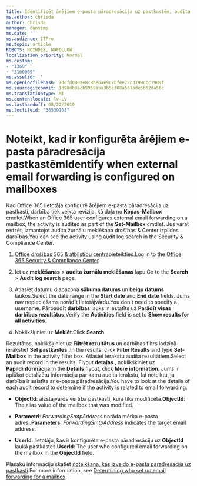 ```yaml
---
title: Identificēt ārējiem e-pasta pāradresācija uz pastkastēm, audita žurnālos
ms.author: chrisda
author: chrisda
manager: dansimp
ms.date: ''
ms.audience: ITPro
ms.topic: article
ROBOTS: NOINDEX, NOFOLLOW
localization_priority: Normal
ms.custom:
- "1369"
- "3100005"
ms.assetid: ''
ms.openlocfilehash: 7defd0902e8c8bebae9c7bfee72c3199cbc1909f
ms.sourcegitcommit: 1d98db8acb9959aba3b5e308a567ade6b62da56c
ms.translationtype: MT
ms.contentlocale: lv-LV
ms.lasthandoff: 08/22/2019
ms.locfileid: "36539108"
---
```

# <a name="identify-when-external-email-forwarding-is-configured-on-mailboxes"></a><span data-ttu-id="5155d-102">Noteikt, kad ir konfigurēta ārējiem e-pasta pāradresācija pastkastēm</span><span class="sxs-lookup"><span data-stu-id="5155d-102">Identify when external email forwarding is configured on mailboxes</span></span>

<span data-ttu-id="5155d-103">Kad Office 365 lietotāja konfigurē ārējiem e-pasta pāradresācija uz pastkasti, darbība tiek veikta revīzija, kā daļa no **Kopas-Mailbox** cmdlet.</span><span class="sxs-lookup"><span data-stu-id="5155d-103">When an Office 365  user configures external email forwarding on a mailbox, the activity is audited as part of the **Set-Mailbox** cmdlet.</span></span> <span data-ttu-id="5155d-104">Jūs varat redzēt, izmantojot audita žurnālu meklēšana drošības & Center izpildes darbības.</span><span class="sxs-lookup"><span data-stu-id="5155d-104">You can see the activity using audit log search in the Security & Compliance Center.</span></span>

1. <span data-ttu-id="5155d-105">[Office drošības 365 & atbilstību centra](https://protection.office.com/)pieteikties.</span><span class="sxs-lookup"><span data-stu-id="5155d-105">Log in to the [Office 365 Security & Compliance Center](https://protection.office.com/).</span></span>

2. <span data-ttu-id="5155d-106">Iet uz **meklēšanas** > **audita žurnālu meklēšanas** lapu.</span><span class="sxs-lookup"><span data-stu-id="5155d-106">Go to the **Search** > **Audit log search** page.</span></span>

3. <span data-ttu-id="5155d-107">Atlasiet datumu diapazona **sākuma datums** un **beigu datums** laukos.</span><span class="sxs-lookup"><span data-stu-id="5155d-107">Select the date range in the **Start date** and **End date** fields.</span></span> <span data-ttu-id="5155d-108">Jums nav nepieciešams norādīt lietotājvārdu.</span><span class="sxs-lookup"><span data-stu-id="5155d-108">You don't need to specify a username.</span></span> <span data-ttu-id="5155d-109">Pārbaudīt **darbības** lauks ir iestatīts uz **Parādīt visas darbības rezultātus**.</span><span class="sxs-lookup"><span data-stu-id="5155d-109">Verify the **Activities** field is set to **Show results for all activities**.</span></span>

4. <span data-ttu-id="5155d-110">Noklikšķiniet uz **Meklēt**.</span><span class="sxs-lookup"><span data-stu-id="5155d-110">Click **Search**.</span></span>

<span data-ttu-id="5155d-111">Rezultātos, noklikšķiniet uz **Filtrēt rezultātus** un darbības filtrs lodziņā ierakstiet **Set pastkastes** .</span><span class="sxs-lookup"><span data-stu-id="5155d-111">In the results, click **Filter Results** and type **Set-Mailbox** in the activity filter box.</span></span> <span data-ttu-id="5155d-112">Atlasiet ierakstu audita rezultātiem.</span><span class="sxs-lookup"><span data-stu-id="5155d-112">Select an audit record in the results.</span></span> <span data-ttu-id="5155d-113">Flyout **detaļas** , noklikšķiniet uz **Papildinformācija**.</span><span class="sxs-lookup"><span data-stu-id="5155d-113">In the **Details** flyout, click **More information**.</span></span> <span data-ttu-id="5155d-114">Jums ir aplūkot detalizētu informāciju par katru audita ierakstu, lai noteiktu, ja darbība ir saistīta ar e-pasta pāradresācija.</span><span class="sxs-lookup"><span data-stu-id="5155d-114">You have to look at the details of each audit record to determine if the activity is related to email forwarding.</span></span>

- <span data-ttu-id="5155d-115">**ObjectId**: aizstājvārds vērtība pastkasti, kura tika modificēta.</span><span class="sxs-lookup"><span data-stu-id="5155d-115">**ObjectId**: The alias value of the mailbox that was modified.</span></span>

- <span data-ttu-id="5155d-116">**Parametri**: _ForwardingSmtpAddress_ norāda mērķa e-pasta adresi.</span><span class="sxs-lookup"><span data-stu-id="5155d-116">**Parameters**: _ForwardingSmtpAddress_ indicates the target email address.</span></span>

- <span data-ttu-id="5155d-117">**UserId**: lietotāju, kas ir konfigurēta e-pasta pāradresāciju uz **ObjectId** laukā pastkastes.</span><span class="sxs-lookup"><span data-stu-id="5155d-117">**UserId**: The user who configured email forwarding on the mailbox in the **ObjectId** field.</span></span>

<span data-ttu-id="5155d-118">Plašāku informāciju skatiet [noteikšana, kas izveido e-pasta pāradresācija uz pastkasti](https://docs.microsoft.com/office365/securitycompliance/auditing-troubleshooting-scenarios#determining-who-set-up-email-forwarding-for-a-mailbox).</span><span class="sxs-lookup"><span data-stu-id="5155d-118">For more information, see [Determining who set up email forwarding for a mailbox](https://docs.microsoft.com/office365/securitycompliance/auditing-troubleshooting-scenarios#determining-who-set-up-email-forwarding-for-a-mailbox).</span></span>
